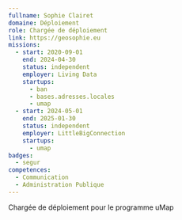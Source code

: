 ```yaml
---
fullname: Sophie Clairet
domaine: Déploiement
role: Chargée de déploiement
link: https://geosophie.eu
missions:
  - start: 2020-09-01
    end: 2024-04-30
    status: independent
    employer: Living Data
    startups:
      - ban
      - bases.adresses.locales
      - umap
  - start: 2024-05-01
    end: 2025-01-30
    status: independent
    employer: LittleBigConnection
    startups:
      - umap
badges:
  - segur
competences:
  - Communication
  - Administration Publique
---
```

Chargée de déploiement pour le programme uMap